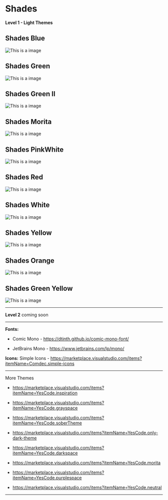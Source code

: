 # Shades

**Level 1 - Light Themes**
## Shades Blue
![This is a image](https://github.com/yesomac/ShadesThemeVSC/blob/main/img/1.shades_blue.png?raw=true)

## Shades Green
![This is a image](https://github.com/yesomac/ShadesThemeVSC/blob/main/img/2.shades_green.png?raw=true)

## Shades Green II
![This is a image](https://github.com/yesomac/ShadesThemeVSC/blob/main/img/3.shades_green2.png?raw=true)

## Shades Morita
![This is a image](https://github.com/yesomac/ShadesThemeVSC/blob/main/img/4.shades_morita.png?raw=true)

## Shades PinkWhite
![This is a image](https://github.com/yesomac/ShadesThemeVSC/blob/main/img/5.ShadesPinkWhite.png?raw=true)

## Shades Red
![This is a image](https://github.com/yesomac/ShadesThemeVSC/blob/main/img/6.shades_red.png?raw=true)

## Shades White
![This is a image](https://github.com/yesomac/ShadesThemeVSC/blob/main/img/7.shades_white.png?raw=true)

## Shades Yellow
![This is a image](https://github.com/yesomac/ShadesThemeVSC/blob/main/img/8.shades_yellow.png?raw=true)

## Shades Orange
![This is a image](https://github.com/yesomac/ShadesThemeVSC/blob/main/img/9.shades_orange.png?raw=true)

## Shades Green Yellow
![This is a image](https://github.com/yesomac/ShadesThemeVSC/blob/main/img/10.shades_yellow_green.png?raw=true)

---
**Level 2** coming soon

---
**Fonts:** 

  * Comic Mono - https://dtinth.github.io/comic-mono-font/

  * JetBrains Mono - https://www.jetbrains.com/lp/mono/

**Icons:** Simple Icons - https://marketplace.visualstudio.com/items?itemName=Comdec.simple-icons

---
More Themes

* https://marketplace.visualstudio.com/items?itemName=YesCode.inspiration

* https://marketplace.visualstudio.com/items?itemName=YesCode.grayspace

* https://marketplace.visualstudio.com/items?itemName=YesCode.soberTheme

* https://marketplace.visualstudio.com/items?itemName=YesCode.only-dark-theme

* https://marketplace.visualstudio.com/items?itemName=YesCode.darkspace

* https://marketplace.visualstudio.com/items?itemName=YesCode.morita

* https://marketplace.visualstudio.com/items?itemName=YesCode.purplespace

* https://marketplace.visualstudio.com/items?itemName=YesCode.neutral

---